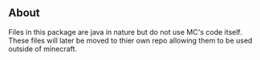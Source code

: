 ## About
Files in this package are java in nature but do not use MC's code itself.
These files will later be moved to thier own repo allowing them to be used
outside of minecraft.